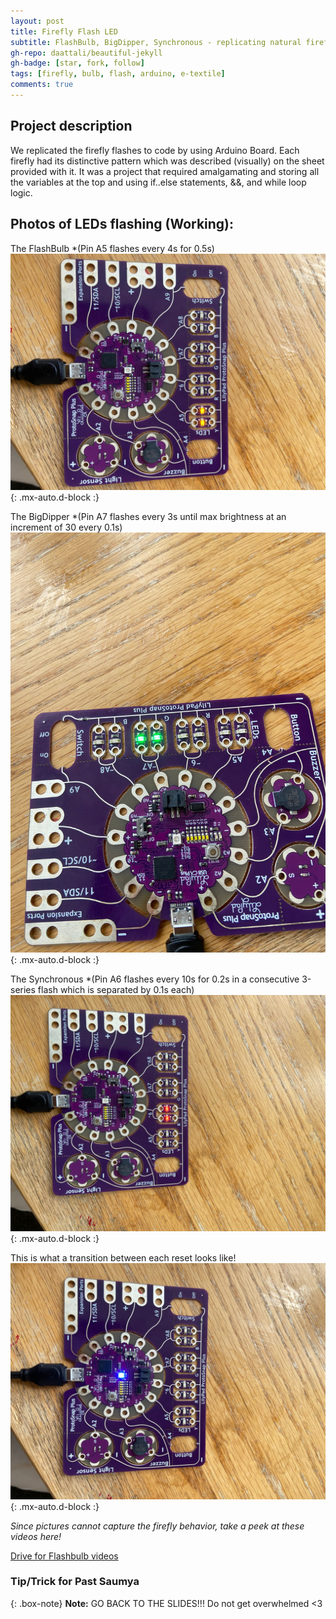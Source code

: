 ```yaml
---
layout: post
title: Firefly Flash LED
subtitle: FlashBulb, BigDipper, Synchronous - replicating natural fireflies' flashing patterns in Arduino
gh-repo: daattali/beautiful-jekyll
gh-badge: [star, fork, follow]
tags: [firefly, bulb, flash, arduino, e-textile]
comments: true
---
```


## **Project description**
We replicated the firefly flashes to code by using Arduino Board. Each firefly had its distinctive pattern which was described (visually) on the sheet provided with it. It was a project that required amalgamating and storing all the variables at the top and using if..else statements, &&, and while loop logic. 
## Photos of LEDs flashing (Working):

The FlashBulb 
*(Pin A5 flashes every 4s for 0.5s)
![FlashBulb](https://github.com/Saumya-x/Saumya-x.github.io/blob/master/assets/img/flashbulb.jpeg?raw=true){: .mx-auto.d-block :}

The BigDipper 
*(Pin A7 flashes every 3s until max brightness at an increment of 30 every 0.1s)
![BigDipper](https://github.com/Saumya-x/Saumya-x.github.io/blob/master/assets/img/bigdipper.jpeg?raw=true){: .mx-auto.d-block :}

The Synchronous 
*(Pin A6 flashes every 10s for 0.2s in a consecutive 3-series flash which is separated by 0.1s each)
![Synchronous](https://github.com/Saumya-x/Saumya-x.github.io/blob/master/assets/img/synchronous.jpeg?raw=true){: .mx-auto.d-block :}

This is what a transition between each reset looks like!
![Transition Time](https://github.com/Saumya-x/Saumya-x.github.io/blob/master/assets/img/transition.jpeg?raw=true){: .mx-auto.d-block :}

*Since pictures cannot capture the firefly behavior, take a peek at these videos here!*

[Drive for Flashbulb videos](https://drive.google.com/drive/folders/1_LXDdxvgHoCTONVzwhusdYxlwaIxVAcX?usp=sharing)

### Tip/Trick for Past Saumya

{: .box-note}
**Note:** GO BACK TO THE SLIDES!!! Do not get overwhelmed <3
